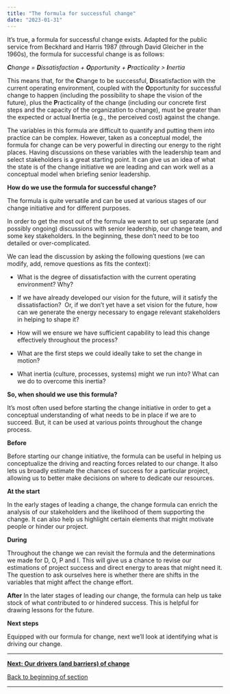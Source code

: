 ```yaml
---
title: "The formula for successful change"
date: "2023-01-31"
---
```


It’s true, a formula for successful change exists. Adapted for the public service from Beckhard and Harris 1987 (through David Gleicher in the 1960s), the formula for successful change is as follows:

**_C_**_hange = **D**issatisfaction + **O**pportunity + **P**racticality > **I**nertia_

This means that, for the **C**hange to be successful, **D**issatisfaction with the current operating environment, coupled with the **O**pportunity for successful change to happen (including the possibility to shape the vision of the future), plus the **P**racticality of the change (including our concrete first steps and the capacity of the organization to change), must be greater than the expected or actual **I**nertia (e.g., the perceived cost) against the change.

The variables in this formula are difficult to quantify and putting them into practice can be complex. However, taken as a conceptual model, the formula for change can be very powerful in directing our energy to the right places. Having discussions on these variables with the leadership team and select stakeholders is a great starting point. It can give us an idea of what the state is of the change initiative we are leading and can work well as a conceptual model when briefing senior leadership.

**How do we use the formula for successful change?**

The formula is quite versatile and can be used at various stages of our change initiative and for different purposes.

In order to get the most out of the formula we want to set up separate (and possibly ongoing) discussions with senior leadership, our change team, and some key stakeholders. In the beginning, these don’t need to be too detailed or over-complicated.

We can lead the discussion by asking the following questions (we can modify, add, remove questions as fits the context):

- What is the degree of dissatisfaction with the current operating environment? Why?

- If we have already developed our vision for the future, will it satisfy the dissatisfaction?  Or, if we don’t yet have a set vision for the future, how can we generate the energy necessary to engage relevant stakeholders in helping to shape it?

- How will we ensure we have sufficient capability to lead this change effectively throughout the process?

- What are the first steps we could ideally take to set the change in motion?

- What inertia (culture, processes, systems) might we run into? What can we do to overcome this inertia?

  
**So, when should we use this formula?**

It’s most often used before starting the change initiative in order to get a conceptual understanding of what needs to be in place if we are to succeed. But, it can be used at various points throughout the change process.

**Before**

Before starting our change initiative, the formula can be useful in helping us conceptualize the driving and reacting forces related to our change. It also lets us broadly estimate the chances of success for a particular project, allowing us to better make decisions on where to dedicate our resources.

**At the start**

In the early stages of leading a change, the change formula can enrich the analysis of our stakeholders and the likelihood of them supporting the change. It can also help us highlight certain elements that might motivate people or hinder our project.

**During**

Throughout the change we can revisit the formula and the determinations we made for D, O, P and I. This will give us a chance to revise our estimations of project success and direct energy to areas that might need it. The question to ask ourselves here is whether there are shifts in the variables that might affect the change effort.

**After** In the later stages of leading our change, the formula can help us take stock of what contributed to or hindered success. This is helpful for drawing lessons for the future.

**Next steps**  
  
Equipped with our formula for change, next we’ll look at identifying what is driving our change.

* * *

[**Next: Our drivers (and barriers) of change**](https://articles.alpha.canada.ca/framework-for-leading-change/our-drivers-and-barriers-of-change/)

[Back to beginning of section](https://articles.alpha.canada.ca/framework-for-leading-change/laying-our-foundation-for-successful-change/)

* * *
